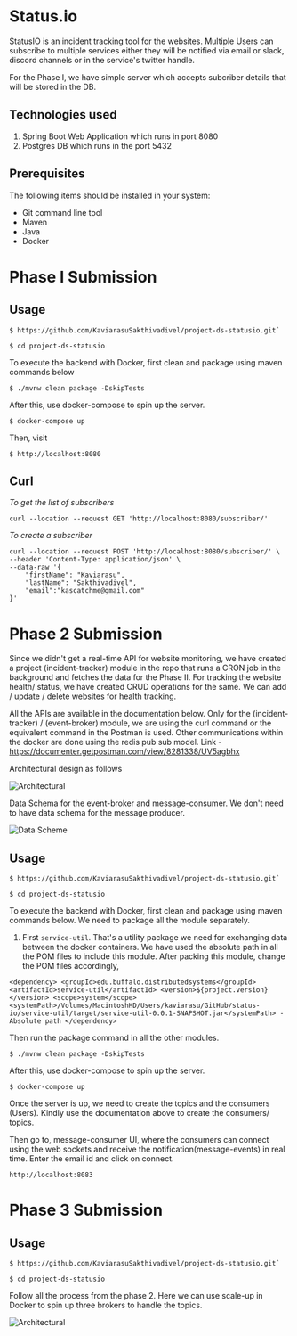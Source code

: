 # Status.io

StatusIO is an incident tracking tool for the websites. Multiple Users can subscribe to multiple services either they will be notified via email or slack, discord channels or in the service's twitter handle. 

For the Phase I, we have simple server which accepts subcriber details that will be stored in the DB. 

## Technologies used
1. Spring Boot Web Application which runs in port 8080
2. Postgres DB which runs in the port 5432

## Prerequisites
The following items should be installed in your system:
- Git command line tool
- Maven
- Java
- Docker

# Phase I Submission
## Usage
    $ https://github.com/KaviarasuSakthivadivel/project-ds-statusio.git`
    
    $ cd project-ds-statusio

To execute the backend with Docker, first clean and package using maven commands below
    
    $ ./mvnw clean package -DskipTests

After this, use docker-compose to spin up the server.  
    
    $ docker-compose up

Then, visit

    $ http://localhost:8080

## Curl

*To get the list of subscribers*

```curl --location --request GET 'http://localhost:8080/subscriber/'```

*To create a subscriber* 
    
    curl --location --request POST 'http://localhost:8080/subscriber/' \
    --header 'Content-Type: application/json' \
    --data-raw '{
        "firstName": "Kaviarasu",
        "lastName": "Sakthivadivel",
        "email":"kascatchme@gmail.com"
    }'



# Phase 2 Submission

Since we didn't get a real-time API for website monitoring, we have created a project (incident-tracker) module in the repo 
that runs a CRON job in the background and fetches the data for the Phase II. For tracking the website health/ status, we have created CRUD operations for the same. We can add / update / delete websites for health tracking. 

All the APIs are available in the documentation below. Only for the (incident-tracker) / (event-broker) module, we are using the curl command or the equivalent command in the Postman is used. Other communications within the docker are done using the redis pub sub model. 
Link - https://documenter.getpostman.com/view/8281338/UV5agbhx

Architectural design as follows

![Architectural](images/1.jpg)

Data Schema for the event-broker and message-consumer. We don't need to have data schema for the message producer.

![Data Scheme](images/2.jpg)


## Usage
    $ https://github.com/KaviarasuSakthivadivel/project-ds-statusio.git`
    
    $ cd project-ds-statusio

To execute the backend with Docker, first clean and package using maven commands below. We need to package all the module separately. 
1. First ```service-util```. That's a utility package we need for exchanging data between the docker containers. We have used the absolute path in all the POM files to include this module. After packing this module, change the POM files accordingly, 


``<dependency>
<groupId>edu.buffalo.distributedsystems</groupId>
<artifactId>service-util</artifactId>
<version>${project.version}</version>
<scope>system</scope>
<systemPath>/Volumes/MacintoshHD/Users/kaviarasu/GitHub/status-io/service-util/target/service-util-0.0.1-SNAPSHOT.jar</systemPath> - Absolute path
</dependency>``

   
Then run the package command in all the other modules. 

    $ ./mvnw clean package -DskipTests

After this, use docker-compose to spin up the server.

    $ docker-compose up

Once the server is up, we need to create the topics and the consumers (Users). Kindly use the documentation above to create the consumers/ topics. 

Then go to, message-consumer UI, where the consumers can connect using the web sockets and receive the notification(message-events) in real time. Enter the email id and click on connect. 
    
    http://localhost:8083 


# Phase 3 Submission
## Usage
    $ https://github.com/KaviarasuSakthivadivel/project-ds-statusio.git`
    
    $ cd project-ds-statusio

Follow all the process from the phase 2. Here we can use scale-up in Docker to spin up three brokers to handle the topics. 

![Architectural](images/3.jpg)